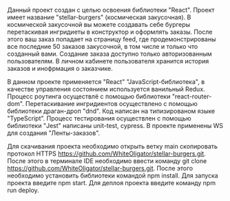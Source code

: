
Данный проект создан с целью освоения библиотеки "React". 
Проект имеет название "stellar-burgers" (космическая закусочная).
В космической закусочной вы можете создавать себе бургеры перетаскивая ингридиеты в конструктор и оформлять заказы.
После этого ваш заказ попадает на страницу feed, где продемонстрированы все последние 50 заказов закусочной, в том числе и только что созданный вами.
Создание заказа доступно только авторизованным пользователям.
В личном кабинете пользователя хранится история заказов и инофрмация о заказчике.

В данном проекте применяется "React" "JavaScript-библиотека", в качестве управления состоянием используется ванильный Redux.
Процесс роутинга осуществлё с помощью библиотеки "react-router-dom". 
Перетаскивание ингридиентов осуществлено с помощью библиотеки драган-дроп "dnd".
Код написан на типизированом языке "TypeScript".
Процесс тестирования осуществлен с помощью библиотеки "Jest" написаны  unit-test, cypress.
В проекте применены WS для создания "Ленты-заказов".

Для скачивания проекта необходимо открыть ветку main скопировать протокол HTTPS https://github.com/WhiteOligator/stellar-burgers.git.
После этого в терминале IDE необходимо ввести команду git clone https://github.com/WhiteOligator/stellar-burgers.git.
После этого необходимо установить библиотеки командой npm install.
Для запуска проекта введите npm start.
Для деплоя проекта введите команду npm run deploy.

